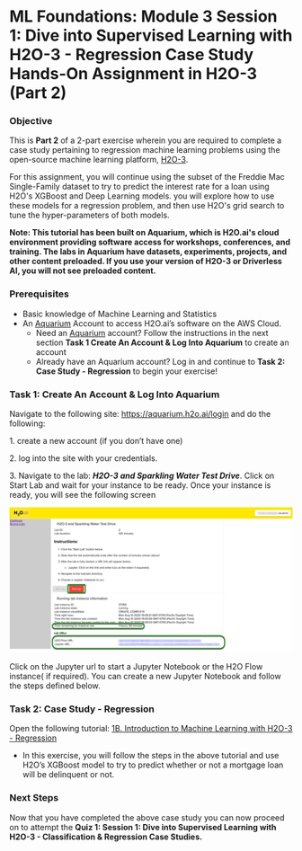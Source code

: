 # ML Foundations: Module 3 Session 1: Dive into Supervised Learning with H2O-3 - Regression Case Study Hands-On Assignment in H2O-3 (Part 2)

### Objective

This is **Part 2** of a 2-part exercise wherein you are required to complete a case study pertaining to regression machine learning problems using the open-source machine learning platform, [H2O-3](https://www.h2o.ai/products/h2o/).

For this assignment, you will continue using the subset of the Freddie Mac Single-Family dataset to try to predict the interest rate for a loan using H2O's XGBoost and Deep Learning models. you will explore how to use these models for a regression problem, and then use H2O's grid search to tune the hyper-parameters of both models.
 
**Note: This tutorial has been built on Aquarium, which is H2O.ai's cloud environment providing software access for workshops, conferences, and training. The labs in Aquarium have datasets, experiments, projects, and other content preloaded. If you use your version of H2O-3 or Driverless AI, you will not see preloaded content.**
 
### Prerequisites

- Basic knowledge of Machine Learning and Statistics
- An [Aquarium](https://aquarium.h2o.ai/) Account to access H2O.ai’s software on the AWS Cloud. 
  - Need an [Aquarium](https://aquarium.h2o.ai/) account? Follow the instructions in the next section **Task 1 Create An Account & Log Into Aquarium** to create an account
  - Already have an Aquarium account? Log in and continue to **Task 2: Case Study - Regression** to begin your exercise!

 
### Task 1: Create An Account & Log Into Aquarium
 
Navigate to the following site: https://aquarium.h2o.ai/login and do the following: 

1\. create a new account (if you don’t have one)

2\. log into the site with your credentials.

3\. Navigate to the lab: ***H2O-3 and Sparkling Water Test Drive***. Click on Start Lab and wait for your instance to be ready. Once your instance is ready, you will see the following screen

![labs-urls](assets/labs-urls.jpg)

Click on the Jupyter url to start a Jupyter Notebook or the H2O Flow instance( if required). You can create a new Jupyter Notebook and follow the steps defined below.

### Task 2: Case Study - Regression

Open the following tutorial: [1B. Introduction to Machine Learning with H2O-3 - Regression](https://training.h2o.ai/products/1b-introduction-to-machine-learning-with-h2o-3-regression)
 
- In this exercise, you will follow the steps in the above tutorial and use H2O’s XGBoost model to try to predict whether or not a mortgage loan will be delinquent or not.

### Next Steps

Now that you have completed the above case study you can now proceed on to attempt the **Quiz 1: Session 1: Dive into Supervised Learning with H2O-3 - Classification & Regression Case Studies.**


 

 
